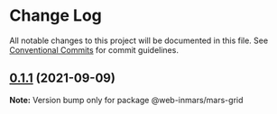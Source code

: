 # Change Log

All notable changes to this project will be documented in this file.
See [Conventional Commits](https://conventionalcommits.org) for commit guidelines.

## [0.1.1](https://github.com/MarsGotta/web-inmars/compare/@web-inmars/mars-grid@0.1.0...@web-inmars/mars-grid@0.1.1) (2021-09-09)

**Note:** Version bump only for package @web-inmars/mars-grid

